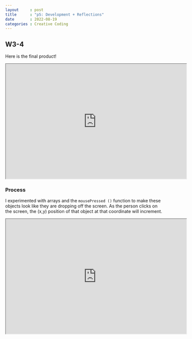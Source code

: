 ```yaml
---
layout     : post
title      : "p5: Development + Reflections"
date       : 2022-08-19
categories : Creative Coding
---
```


## W3-4
Here is the final product!
<iframe width=576 height=366 style="display: block; margin: 0 auto" src="https://editor.p5js.org/elishafitri/full/kwDo6BLOw"></iframe> 


### Process
I experimented with arrays and the `mousePressed ()` function to make these objects look like they are dropping off the screen. As the person clicks on the screen, the (x,y) position of that object at that coordinate will increment.

<iframe width=576 height=366 style="display: block; margin: 0 auto" src="https://editor.p5js.org/elishafitri/full/t4uzH0v-N"></iframe>

